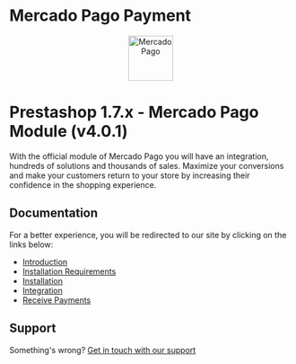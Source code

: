 # Mercado Pago Payment

<p align="center">
  <a href="https://www.mercadopago.com/">
    <img src="https://raw.githubusercontent.com/mercadopago/cart-woocommerce/master/assets/images/mplogo.png" height="80" width="auto" alt="MercadoPago">
  </a>
</p>

# Prestashop 1.7.x - Mercado Pago Module (v4.0.1)

With the official module of Mercado Pago you will have an integration, hundreds of solutions and thousands of sales. Maximize your conversions and make your customers return to your store by increasing their confidence in the shopping experience.

## Documentation

For a better experience, you will be redirected to our site by clicking on the links below:

* [Introduction](https://www.mercadopago.com.br/developers/en/plugins_sdks/plugins/official/prestashop/#bookmark_introduction)
* [Installation Requirements](https://www.mercadopago.com.br/developers/en/plugins_sdks/plugins/official/prestashop/#bookmark_installation_requirements)
* [Installation](https://www.mercadopago.com.br/developers/en/plugins_sdks/plugins/official/prestashop/#bookmark_installation)
* [Integration](https://www.mercadopago.com.br/developers/en/plugins_sdks/plugins/official/prestashop/#bookmark_integration)
* [Receive Payments](https://www.mercadopago.com.br/developers/en/plugins_sdks/plugins/official/prestashop/#bookmark_receive_payments)

## Support

Something's wrong? [Get in touch with our support](https://www.mercadopago.com.ar/developers/en/support)